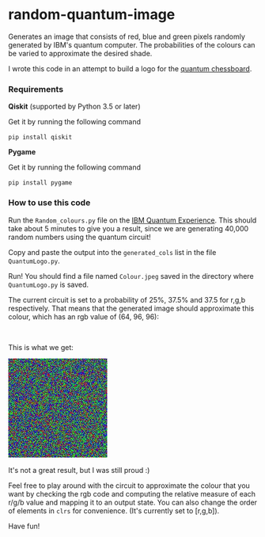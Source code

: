 # random-quantum-image
Generates an image that consists of red, blue and green pixels randomly generated by IBM's quantum computer. The probabilities of the colours can be varied to approximate the desired shade.

I wrote this code in an attempt to build a logo for the [quantum chessboard](https://github.com/SEDSCelestiaBPGC/quantum-chess.git).


### Requirements
**Qiskit** (supported by Python 3.5 or later)

Get it by running the following command
```
pip install qiskit
```

**Pygame**

Get it by running the following command
```
pip install pygame
```

### How to use this code
Run the `Random_colours.py` file on the [IBM Quantum Experience](https://quantum-computing.ibm.com/). This should take about 5 minutes to give you a result, since we are generating 40,000 random numbers using the quantum circuit!

Copy and paste the output into the `generated_cols` list in the file `QuantumLogo.py`.

Run! You should find a file named `Colour.jpeg` saved in the directory where `QuantumLogo.py` is saved.

The current circuit is set to a probability of 25%, 37.5% and 37.5 for r,g,b respectively. That means that the generated image should approximate this colour, which has an rgb value of (64, 96, 96):

![]()

This is what we get:

![](https://github.com/ayushidubal/random-quantum-image/blob/main/Samples/Colour.jpeg)

It's not a great result, but I was still proud :)

Feel free to play around with the circuit to approximate the colour that you want by checking the rgb code and computing the relative measure of each r/g/b value and mapping it to an output state. You can also change the order of elements in `clrs` for convenience. (It's currently set to [r,g,b]).

Have fun!
